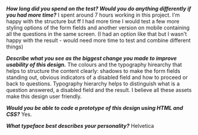 ***How long did you spend on the test? Would you do anything differently if you had more time?***
I spent around 7 hours working in this project. I'm happy with the structure but ff I had more time I would test a few more styling options of the form fields and another version on mobile containing all the questions in the same screen. (I had an option like that but I wasn't happy with the result - would need more time to test and combine different things)

***Describe what you see as the biggest change you made to improve usability of this design.***
The colours and the typography hirearchy that helps to structure the content clearly: shadows to make the form fields standing out, obvious indicators of a disabled field and how to proceed or back to questions. Typography hierarchy helps to distinguish what is a question answered, a disabled field and the result. I believe all these assets make this design user friendly.

***Would you be able to code a prototype of this design using HTML and CSS?***
Yes.

***What typeface best describes your personality?***
Helvetica
